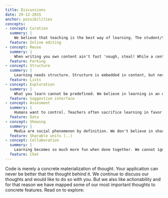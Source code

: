 ```yaml
---
title: Discussions
date: 29-12-2015
anchor: possibilities
concepts: 
- concept: Curation
  summery: |
    We believe that teaching is the best way of learning. The student/teacher is the main audience for our tool. We want to make his job easy. That list of bookmarks awkwardly put in a student manual, no more. Googling everthing? That only works for programmers with very concrete problems. Build your own site? Admirable, but who's updating it? We have chosen to provide you with an interface in which you can curate everything you see, with the flip of a switch.
  feature: Inline editing
- concept: Reuse
  summery: | 
    When writing you own content ain't fast 'nough, steal! While a centralised model might be desirable for wikipedia to form a certain concencus, we believe the distributed model is way better for learning. What is true is after all largely subjective, and our tools should correctly represent this.
  feature: Forking
- concept: Structure
  summery: | 
    Learning needs structure. Structure is embedded in content, but never can enough content be collected in a single unit to encompass all learning. We need something that structures these units, and does so in a S.M.A.R.T. way. Learning emerges from the interaction between structure and content.
  feature: Lists
- concept: Exploration
  summery: | 
    What you learn cannot be predefined. We believe in learning in an organic way. But setting you lose in the largest library that the world has known, the internet, is not at all that educative. We provide a suggestive interface to direct your learning just a tad, so that you still have a 'major'.
  feature: Suggestive interface
- concept: Assesment
  summery: | 
    Humans want to control. Teachers often sacrifice learning in favor of measurement, heck, even students favor measurement. We all want to know how attain that golden treasure under the horizon. Preferably with the least amount of effort. Our tools gives in to taht insatiable desire for measurablitity, but with a twist. Instead of prescribing, we describe learning trajectories with a great amount of detail.
  feature: Data
- concept: Showing
  summery: |
    Media are social phenomenon by definition. We don't believe in sharing as a goal in itself. But we aren't at all too font of the crazy nut studing in his attic as well. With our interface you can coherently show multiple pieces of content. You can show which content defines you and you can show an coherent educative unit. But there is no simple "like", or "+1" button.
  feature: Sharable units (..)
- concept: Collaboration
  summery: | 
    Learning becomes so much more fun when done together. We cannot ignore this and therefore we provide functionality for it. But this is not the core of our product. There are much better providers for togetherness and we strive to make use of their tools. Discus, Slack, Facebook/Twitter, Github, all of them can be integrated. 
  feature: Chat
---
```

Code is merely a concrete materialization of thought. Your application can never be better that the thought behind it. We continue to discuss our thoughts and would like to do so with you. But we also like actionability and for that reason we have mapped some of our most important thoughts to concrete features. Read on to explore:
